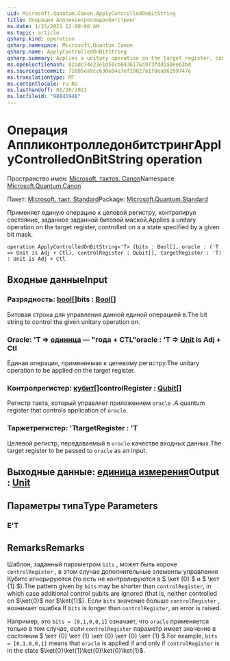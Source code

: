 ```yaml
---
uid: Microsoft.Quantum.Canon.ApplyControlledOnBitString
title: Операция Аппликонтролледонбитстринг
ms.date: 1/23/2021 12:00:00 AM
ms.topic: article
qsharp.kind: operation
qsharp.namespace: Microsoft.Quantum.Canon
qsharp.name: ApplyControlledOnBitString
qsharp.summary: Applies a unitary operation on the target register, controlled on a a state specified by a given bit mask.
ms.openlocfilehash: 82adc74e23e1d50cb6436176a973fdd1a0eeb3bd
ms.sourcegitcommit: 71605ea9cc630e84e7ef29027e1f0ea06299747e
ms.translationtype: MT
ms.contentlocale: ru-RU
ms.lasthandoff: 01/26/2021
ms.locfileid: "98841948"
---
```

# <a name="applycontrolledonbitstring-operation"></a><span data-ttu-id="13e74-102">Операция Аппликонтролледонбитстринг</span><span class="sxs-lookup"><span data-stu-id="13e74-102">ApplyControlledOnBitString operation</span></span>

<span data-ttu-id="13e74-103">Пространство имен: [Microsoft. тактов. Canon](xref:Microsoft.Quantum.Canon)</span><span class="sxs-lookup"><span data-stu-id="13e74-103">Namespace: [Microsoft.Quantum.Canon](xref:Microsoft.Quantum.Canon)</span></span>

<span data-ttu-id="13e74-104">Пакет: [Microsoft. такт. Standard](https://nuget.org/packages/Microsoft.Quantum.Standard)</span><span class="sxs-lookup"><span data-stu-id="13e74-104">Package: [Microsoft.Quantum.Standard](https://nuget.org/packages/Microsoft.Quantum.Standard)</span></span>


<span data-ttu-id="13e74-105">Применяет единую операцию к целевой регистру, контролируя состояние, заданное заданной битовой маской.</span><span class="sxs-lookup"><span data-stu-id="13e74-105">Applies a unitary operation on the target register, controlled on a a state specified by a given bit mask.</span></span>

```qsharp
operation ApplyControlledOnBitString<'T> (bits : Bool[], oracle : ('T => Unit is Adj + Ctl), controlRegister : Qubit[], targetRegister : 'T) : Unit is Adj + Ctl
```


## <a name="input"></a><span data-ttu-id="13e74-106">Входные данные</span><span class="sxs-lookup"><span data-stu-id="13e74-106">Input</span></span>

### <a name="bits--bool"></a><span data-ttu-id="13e74-107">Разрядность: [bool](xref:microsoft.quantum.lang-ref.bool)[]</span><span class="sxs-lookup"><span data-stu-id="13e74-107">bits : [Bool](xref:microsoft.quantum.lang-ref.bool)[]</span></span>

<span data-ttu-id="13e74-108">Битовая строка для управления данной единой операцией в.</span><span class="sxs-lookup"><span data-stu-id="13e74-108">The bit string to control the given unitary operation on.</span></span>


### <a name="oracle--t--unit--is-adj--ctl"></a><span data-ttu-id="13e74-109">Oracle: 'T => [единица](xref:microsoft.quantum.lang-ref.unit)  — "года + CTL"</span><span class="sxs-lookup"><span data-stu-id="13e74-109">oracle : 'T => [Unit](xref:microsoft.quantum.lang-ref.unit)  is Adj + Ctl</span></span>

<span data-ttu-id="13e74-110">Единая операция, применяемая к целевому регистру.</span><span class="sxs-lookup"><span data-stu-id="13e74-110">The unitary operation to be applied on the target register.</span></span>


### <a name="controlregister--qubit"></a><span data-ttu-id="13e74-111">Контролрегистер: [кубит](xref:microsoft.quantum.lang-ref.qubit)[]</span><span class="sxs-lookup"><span data-stu-id="13e74-111">controlRegister : [Qubit](xref:microsoft.quantum.lang-ref.qubit)[]</span></span>

<span data-ttu-id="13e74-112">Регистр такта, который управляет приложением `oracle` .</span><span class="sxs-lookup"><span data-stu-id="13e74-112">A quantum register that controls application of `oracle`.</span></span>


### <a name="targetregister--t"></a><span data-ttu-id="13e74-113">Таржетрегистер: 'T</span><span class="sxs-lookup"><span data-stu-id="13e74-113">targetRegister : 'T</span></span>

<span data-ttu-id="13e74-114">Целевой регистр, передаваемый в `oracle` качестве входных данных.</span><span class="sxs-lookup"><span data-stu-id="13e74-114">The target register to be passed to `oracle` as an input.</span></span>



## <a name="output--unit"></a><span data-ttu-id="13e74-115">Выходные данные: [единица измерения](xref:microsoft.quantum.lang-ref.unit)</span><span class="sxs-lookup"><span data-stu-id="13e74-115">Output : [Unit](xref:microsoft.quantum.lang-ref.unit)</span></span>



## <a name="type-parameters"></a><span data-ttu-id="13e74-116">Параметры типа</span><span class="sxs-lookup"><span data-stu-id="13e74-116">Type Parameters</span></span>

### <a name="t"></a><span data-ttu-id="13e74-117">Е</span><span class="sxs-lookup"><span data-stu-id="13e74-117">'T</span></span>



## <a name="remarks"></a><span data-ttu-id="13e74-118">Remarks</span><span class="sxs-lookup"><span data-stu-id="13e74-118">Remarks</span></span>

<span data-ttu-id="13e74-119">Шаблон, заданный параметром `bits` , может быть короче `controlRegister` , в этом случае дополнительные элементы управления Кубитс игнорируются (то есть не контролируются в $ \кет {0} $ и $ \кет {1} $).</span><span class="sxs-lookup"><span data-stu-id="13e74-119">The pattern given by `bits` may be shorter than `controlRegister`, in which case additional control qubits are ignored (that is, neither controlled on $\ket{0}$ nor $\ket{1}$).</span></span>
<span data-ttu-id="13e74-120">Если `bits` значение больше `controlRegister` , возникает ошибка.</span><span class="sxs-lookup"><span data-stu-id="13e74-120">If `bits` is longer than `controlRegister`, an error is raised.</span></span>

<span data-ttu-id="13e74-121">Например, это `bits = [0,1,0,0,1]` означает, что `oracle` применяется только в том случае, если `controlRegister` параметр имеет значение в состоянии $ \кет {0} \кет {1} \кет {0} \кет {0} \кет {1} $.</span><span class="sxs-lookup"><span data-stu-id="13e74-121">For example, `bits = [0,1,0,0,1]` means that `oracle` is applied if and only if `controlRegister` is in the state $\ket{0}\ket{1}\ket{0}\ket{0}\ket{1}$.</span></span>